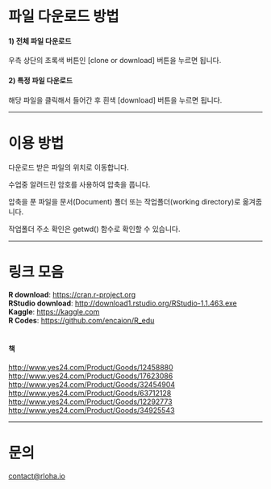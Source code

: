 # 파일 다운로드 방법

#### 1) 전체 파일 다운로드 
우측 상단의 초록색 버튼인 [clone or download] 버튼을 누르면 됩니다.

#### 2) 특정 파일 다운로드
해당 파일을 클릭해서 들어간 후 흰색 [download] 버튼을 누르면 됩니다.

---------
# 이용 방법

다운로드 받은 파일의 위치로 이동합니다.

수업중 알려드린 암호를 사용하여 압축을 풉니다.

압축을 푼 파일을 문서(Document) 폴더 또는 작업폴더(working directory)로 옮겨줍니다.

작업폴더 주소 확인은 getwd() 함수로 확인할 수 있습니다.
<br>

---------
# 링크 모음
<b>R download</b>: https://cran.r-project.org <br>
<b>RStudio download</b>: http://download1.rstudio.org/RStudio-1.1.463.exe <br>
<b>Kaggle</b>: https://kaggle.com <br>
<b>R Codes</b>: https://github.com/encaion/R_edu <br>
<br>

#### 책
http://www.yes24.com/Product/Goods/12458880<br>
http://www.yes24.com/Product/Goods/17623086<br>
http://www.yes24.com/Product/Goods/32454904<br>
http://www.yes24.com/Product/Goods/63712128<br>
http://www.yes24.com/Product/Goods/12292773<br>
http://www.yes24.com/Product/Goods/34925543<br>

---------
# 문의
contact@rloha.io
